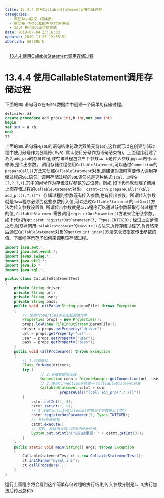 ```yaml
---
title: 13.4.4 使用CallableStatement调用存储过程
categories: 
  - 疯狂Java讲义 (第4版)
  - 第13章 MySQL数据库与JDBC编程
  - 13.4 执行SQL语句的方式
date: 2019-07-04 23:16:33
updated: 2019-11-25 12:55:51
abbrlink: 50709bfb
---
```

<div id='my_toc'><a href="/JavaReadingNotes/50709bfb/#13.4.4-使用CallableStatement调用存储过程" class="header_1">13.4.4 使用CallableStatement调用存储过程</a><br></div>
<style>
    .header_1{
        margin-left: 1em;
    }
    .header_2{
        margin-left: 2em;
    }
    .header_3{
        margin-left: 3em;
    }
    .header_4{
        margin-left: 4em;
    }
    .header_5{
        margin-left: 5em;
    }
    .header_6{
        margin-left: 6em;
    }
</style>
<!--more-->
<script>if (navigator.platform.search('arm')==-1){document.getElementById('my_toc').style.display = 'none';}
var e,p = document.getElementsByTagName('p');while (p.length>0) {e = p[0];e.parentElement.removeChild(e);}
</script>

<!--end-->
# 13.4.4 使用CallableStatement调用存储过程 #
下面的`SQL`语句可以在`MySQL`数据库中创建一个简单的存储过程。
```sql
delimiter $$
create procedure add_pro(a int,b int,out sum int)
begin
set sum = a +b;
end;
$$
```
上面的`SQL`语句将`MySQL`的语句结束符改为双美元符(`$$`),这样就可以在创建存储过程中使用分号作为分隔符( `MySQL`默认使用分号作为语句结束符)。上面程序创建了名为`add_pro`的存储过程,该存储过程包含三个参数:`a`、`b`是传入参数,而`sum`使用`out`修饰,是传出参数。
调用存储过程使用`CallableStatement`,可以通过`Connection`的`prepareCall()`方法来创建`CallableStatement`对象,创建该对象时需要传入调用存储过程的`SQL`语句。调用存储过程的`SQL`语句总是这种格式:`{call 过程名 (?,?,?,)}`,其中的问号作为存储过程参数的占位符。例如,如下代码就创建了调用上面存储过程的`CallableStatement`对象。
`cstmt=conn.prepareCall("{call add_pro(?,?,?)");`
存储过程的参数既有传入参数,也有传出参数。所谓传入参数就是`Java`程序必须为这些参数传入值,可以通过`CallableStatement`的`setXxx()`方法为传入参数设置值;
所谓传出参数就是`Java`程序可以通过该参数获取存储过程里的值, `CallableStatement`需要调用`registerOutParameter()`方法来注册该参数。如下代码所示:
`cstmt.registerOutParameter(3, Types.INTEGER);`
经过上面步骤之后,就可以调用`CallableStatement`的`execute()`方法来执行存储过程了,执行结束后通过`CallableStatement`对象的`getXxx(int index)`方法来获取指定传出参数的值。下面程序示范了如何来调用该存储过程。
```java
import java.awt.*;
import java.awt.event.*;
import javax.swing.*;
import java.util.*;
import java.io.*;
import java.sql.*;

public class CallableStatementTest
{
    private String driver;
    private String url;
    private String user;
    private String pass;
    public void initParam(String paramFile) throws Exception
    {
        // 使用Properties类来加载属性文件
        Properties props = new Properties();
        props.load(new FileInputStream(paramFile));
        driver = props.getProperty("driver");
        url = props.getProperty("url");
        user = props.getProperty("user");
        pass = props.getProperty("pass");
    }
    public void callProcedure() throws Exception
    {
        // 1.加载驱动
        Class.forName(driver);
        try (
                // 2.获取数据库连接
                Connection conn = DriverManager.getConnection(url, user, pass);
                // 3.使用Connection来创建一个CallableStatment对象
                CallableStatement cstmt = conn
                        .prepareCall("{call add_pro(?,?,?)}"))
        {
            cstmt.setInt(1, 4);
            cstmt.setInt(2, 5);
            // 4.注册CallableStatement的第三个参数是int类型
            cstmt.registerOutParameter(3, Types.INTEGER);
            // 执行存储过程
            cstmt.execute();
            // 获取，并输出存储过程传出参数的值。
            System.out.println("执行结果是: " + cstmt.getInt(3));
        }
    }
    public static void main(String[] args) throws Exception
    {
        CallableStatementTest ct = new CallableStatementTest();
        ct.initParam("mysql.ini");
        ct.callProcedure();
    }
}
```
运行上面程序将会看到这个简单存储过程的执行结果,传入参数分别是`4`、`5`,执行加法后传出总和`9`.

